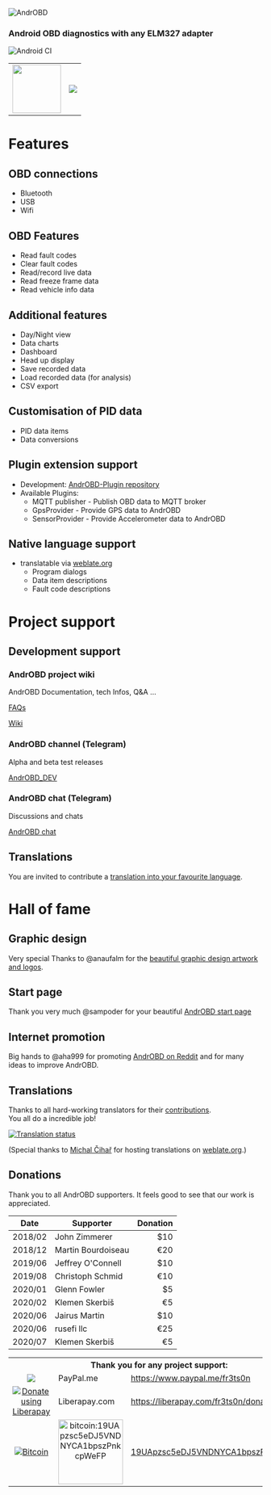 ![AndrOBD](fastlane/metadata/android/en-US/images/tvBanner.png)

### Android OBD diagnostics with any ELM327 adapter

![Android CI](https://github.com/fr3ts0n/AndrOBD/workflows/Android%20CI/badge.svg)

<table>
<tr>
  <td>
    <a href="https://f-droid.org/packages/com.fr3ts0n.ecu.gui.androbd/">
      <img width="96" height="96" src="fastlane/metadata/android/en-US/images/icon.png"/>
    </a>
  </td>
  <td>
    <a href="https://f-droid.org/packages/com.fr3ts0n.ecu.gui.androbd/">
      <img src="https://f-droid.org/wiki/images/0/06/F-Droid-button_get-it-on.png"/>
    </a>
  </td>
</tr>
</table>

# Features

## OBD connections

* Bluetooth
* USB
* Wifi

## OBD Features

* Read fault codes
* Clear fault codes
* Read/record live data
* Read freeze frame data
* Read vehicle info data

## Additional features

* Day/Night view
* Data charts
* Dashboard
* Head up display
* Save recorded data
* Load recorded data (for analysis)
* CSV export

## Customisation of PID data

+ PID data items
+ Data conversions

## Plugin extension support

- Development: [AndrOBD-Plugin repository](https://github.com/fr3ts0n/AndrOBD-Plugin)
- Available Plugins:
  - MQTT publisher - Publish OBD data to MQTT broker
  - GpsProvider - Provide GPS data to AndrOBD
  - SensorProvider - Provide Accelerometer data to AndrOBD

## Native language support
 
+ translatable via [weblate.org](https://hosted.weblate.org/projects/androbd/strings/)
  + Program dialogs
  + Data item descriptions
  + Fault code descriptions

# Project support

## Development support

### AndrOBD project wiki

AndrOBD Documentation, tech Infos, Q&A ...

[FAQs](https://github.com/fr3ts0n/AndrOBD/wiki/Frequently-asked-questions)

[Wiki](https://github.com/fr3ts0n/AndrOBD/wiki)

### AndrOBD channel (Telegram)

Alpha and beta test releases

[AndrOBD_DEV](https://t.me/AndrOBD_dev)

### AndrOBD chat (Telegram)

Discussions and chats

[AndrOBD chat](https://t.me/joinchat/G60ltQv5CCEQ94BZ5yWQbg)

## Translations

You are invited to contribute a [translation into your favourite language](https://hosted.weblate.org/engage/androbd/).

# Hall of fame

## Graphic design

Very special Thanks to @anaufalm for the
[beautiful graphic design artwork and logos](https://steemit.com/utopian-io/@naufal/my-design-logo-for-androbd-valid-commit-and-added-to-v2-0-3).

## Start page

Thank you very much @sampoder for your beautiful [AndrOBD start page](https://fr3ts0n.github.io/AndrOBD/)

## Internet promotion

Big hands to @aha999 for promoting [AndrOBD on Reddit](https://www.reddit.com/r/AndrOBD/) and for many ideas to improve AndrOBD.

## Translations

Thanks to all hard-working translators for their [contributions](https://hosted.weblate.org/engage/androbd/).
<br>You all do a incredible job!

[![Translation status](https://hosted.weblate.org/widgets/androbd/-/multi-auto.svg)](https://hosted.weblate.org/engage/androbd/?utm_source=widget)

(Special thanks to [Michal Čihař](https://github.com/nijel) for hosting translations on [weblate.org](http://weblate.org/).)

## Donations

Thank you to all AndrOBD supporters.
It feels good to see that our work is appreciated.

| Date | Supporter | Donation  |
|------|-----------|----------:|
| 2018/02 | John Zimmerer | $10 |
| 2018/12 | Martin Bourdoiseau | €20 |
| 2019/06 | Jeffrey O'Connell | $10 |
| 2019/08 | Christoph Schmid | €10 |
| 2020/01 | Glenn Fowler | $5 |
| 2020/02 | Klemen Skerbiš | €5 |
| 2020/06 | Jairus Martin | $10 |
| 2020/06 | rusefi llc | €25 |
| 2020/07 | Klemen Skerbiš | €5 |

<table>
  <tr>
    <th colspan="3">Thank you for any project support:</th>
  </tr>
  <tr>
    <td align="center"><a href="https://www.paypal.me/fr3ts0n"><img src="https://www.paypalobjects.com/en_GB/i/btn/btn_donate_LG.gif"/></a></td>
    <td>PayPal.me</td>
    <td><a href="https://www.paypal.me/fr3ts0n">https://www.paypal.me/fr3ts0n</a></td>
  </tr>
  <tr>
    <td align="center">
      <a href="https://liberapay.com/fr3ts0n/donate"><img alt="Donate using Liberapay" src="https://liberapay.com/assets/widgets/donate.svg"></a>
    </td>
    <td>Liberapay.com</td>
    <td>
      <a href="https://liberapay.com/fr3ts0n/donate">https://liberapay.com/fr3ts0n/donate</a>
    </td>
  </tr>
  <tr>
    <td align="center"><a href="bitcoin:19UApzsc5eDJ5VNDNYCA1bpszPnkcpWeFP"><img src="https://bitcoin.org/img/icons/logotop.svg" alt="Bitcoin"/></a></td>
    <td align="center"><a href="bitcoin:19UApzsc5eDJ5VNDNYCA1bpszPnkcpWeFP"><img src="manual/bitcoin_qr_code.png" alt="bitcoin:19UApzsc5eDJ5VNDNYCA1bpszPnkcpWeFP" width="128px" height="128px"></a></td>
    <td><a href="bitcoin:19UApzsc5eDJ5VNDNYCA1bpszPnkcpWeFP">19UApzsc5eDJ5VNDNYCA1bpszPnkcpWeFP</a></td>
  </tr>
</table>
